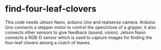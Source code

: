 # find-four-leaf-clovers
This code needs Jetson Nano, arduino Uno and realsense camera. Arduino Uno connects a stepper motor to control the open/close of a gripper, it also connects other sensors to give feedback (sound, vision). Jetson Nano connects a RGB-D sensor which is used to capture images for finding the four-leaf clovers among a clutch of leaves.

